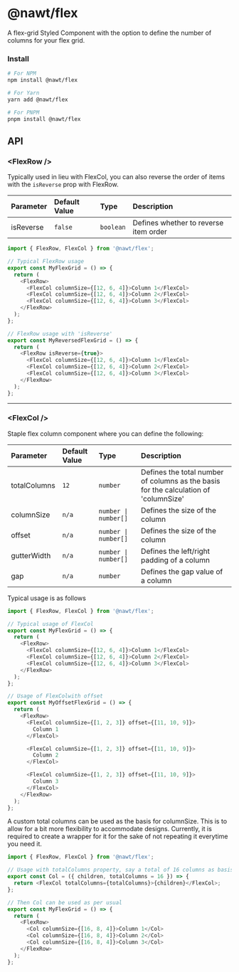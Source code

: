 # @nawt/flex

A flex-grid Styled Component with the option to define the number of columns for your flex grid.

### **Install**

```sh
# For NPM
npm install @nawt/flex

# For Yarn
yarn add @nawt/flex

# For PNPM
pnpm install @nawt/flex
```

## **API**

### <**FlexRow** \/>

Typically used in lieu with FlexCol, you can also reverse the order of items with the `isReverse` prop with FlexRow.

| Parameter | Default Value | Type      | Description                           |
| :-------- | :------------ | :-------- | :------------------------------------ |
| isReverse | `false`       | `boolean` | Defines whether to reverse item order |

```ts
import { FlexRow, FlexCol } from '@nawt/flex';

// Typical FlexRow usage
export const MyFlexGrid = () => {
  return (
    <FlexRow>
      <FlexCol columnSize={[12, 6, 4]}>Column 1</FlexCol>
      <FlexCol columnSize={[12, 6, 4]}>Column 2</FlexCol>
      <FlexCol columnSize={[12, 6, 4]}>Column 3</FlexCol>
    </FlexRow>
  );
};

// FlexRow usage with 'isReverse'
export const MyReversedFlexGrid = () => {
  return (
    <FlexRow isReverse={true}>
      <FlexCol columnSize={[12, 6, 4]}>Column 1</FlexCol>
      <FlexCol columnSize={[12, 6, 4]}>Column 2</FlexCol>
      <FlexCol columnSize={[12, 6, 4]}>Column 3</FlexCol>
    </FlexRow>
  );
};
```

---

### <**FlexCol** \/>

Staple flex column component where you can define the following:

| Parameter    | Default Value | Type                 | Description                                                                          |
| :----------- | :------------ | :------------------- | :----------------------------------------------------------------------------------- |
| totalColumns | `12`          | `number`             | Defines the total number of columns as the basis for the calculation of 'columnSize' |
| columnSize   | `n/a`         | `number \| number[]` | Defines the size of the column                                                       |
| offset       | `n/a`         | `number \| number[]` | Defines the size of the column                                                       |
| gutterWidth  | `n/a`         | `number \| number[]` | Defines the left/right padding of a column                                           |
| gap          | `n/a`         | `number`             | Defines the gap value of a column                                                    |

Typical usage is as follows

```ts
import { FlexRow, FlexCol } from '@nawt/flex';

// Typical usage of FlexCol
export const MyFlexGrid = () => {
  return (
    <FlexRow>
      <FlexCol columnSize={[12, 6, 4]}>Column 1</FlexCol>
      <FlexCol columnSize={[12, 6, 4]}>Column 2</FlexCol>
      <FlexCol columnSize={[12, 6, 4]}>Column 3</FlexCol>
    </FlexRow>
  );
};

// Usage of FlexColwith offset
export const MyOffsetFlexGrid = () => {
  return (
    <FlexRow>
      <FlexCol columnSize={[1, 2, 3]} offset={[11, 10, 9]}>
        Column 1
      </FlexCol>

      <FlexCol columnSize={[1, 2, 3]} offset={[11, 10, 9]}>
        Column 2
      </FlexCol>

      <FlexCol columnSize={[1, 2, 3]} offset={[11, 10, 9]}>
        Column 3
      </FlexCol>
    </FlexRow>
  );
};
```

A custom total columns can be used as the basis for columnSize. This is to allow for a bit more flexibility to accommodate designs. Currently, it is required to create a wrapper for it for the sake of not repeating it everytime you need it.

```ts
import { FlexRow, FlexCol } from '@nawt/flex';

// Usage with totalColumns property, say a total of 16 columns as basis is required
export const Col = ({ children, totalColumns = 16 }) => {
  return <FlexCol totalColumns={totalColumns}>{children}</FlexCol>;
};

// Then Col can be used as per usual
export const MyFlexGrid = () => {
  return (
    <FlexRow>
      <Col columnSize={[16, 8, 4]}>Column 1</Col>
      <Col columnSize={[16, 8, 4]}>Column 2</Col>
      <Col columnSize={[16, 8, 4]}>Column 3</Col>
    </FlexRow>
  );
};
```
